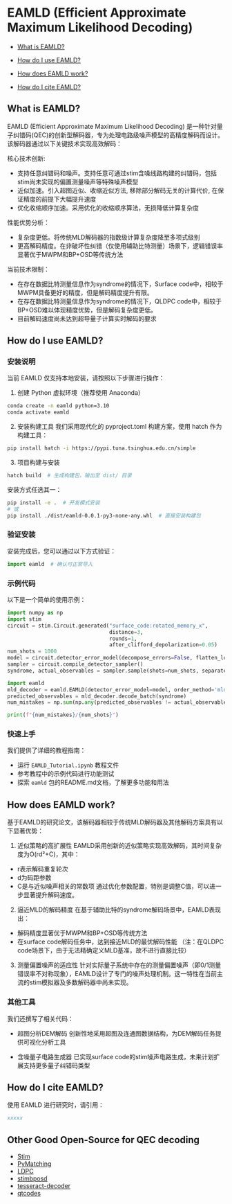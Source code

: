 # EAMLD (Efficient Approximate Maximum Likelihood Decoding)

- [What is EAMLD?](#1?)

- [How do I use EAMLD?](#2)
- [How does EAMLD work?](#3)
- [How do I cite EAMLD?](#4)

<a id="1"></a>

## What is EAMLD?
EAMLD (Efficient Approximate Maximum Likelihood Decoding) 是一种针对量子纠错码(QEC)的创新型解码器，专为处理电路级噪声模型的高精度解码而设计。该解码器通过以下关键技术实现高效解码：

核心技术创新:
- 支持任意纠错码和噪声。支持任意可通过stim含噪线路构建的纠错码，包括stim尚未实现的偏置测量噪声等特殊噪声模型
- 近似加速。引入超图近似、收缩近似方法, 移除部分解码无关的计算代价, 在保证精度的前提下大幅提升速度
- 优化收缩顺序加速。采用优化的收缩顺序算法，无损降低计算复杂度

性能优势分析：
- 复杂度更低。将传统MLD解码器的指数级计算复杂度降至多项式级别
- 更高解码精度。在非破坏性纠错（仅使用辅助比特测量）场景下，逻辑错误率显著优于MWPM和BP+OSD等传统方法

当前技术限制：
- 在存在数据比特测量信息作为syndrome的情况下，Surface code中，相较于MWPM具备更好的精度，但是解码精度提升有限。
- 在存在数据比特测量信息作为syndrome的情况下，QLDPC code中，相较于BP+OSD难以体现精度优势，但是解码复杂度更低。
- 目前解码速度尚未达到超导量子计算实时解码的要求

<a id="2"></a>

## How do I use EAMLD?

### 安装说明
当前 EAMLD 仅支持本地安装，请按照以下步骤进行操作：

1. 创建 Python 虚拟环境（推荐使用 Anaconda）
```bash
conda create -n eamld python=3.10
conda activate eamld
```

2. 安装构建工具
我们采用现代化的 pyproject.toml 构建方案，使用 hatch 作为构建工具：
```bash
pip install hatch -i https://pypi.tuna.tsinghua.edu.cn/simple
```

3. 项目构建与安装
```bash
hatch build  # 生成构建包，输出至 dist/ 目录
```

安装方式任选其一：
```bash
pip install -e .  # 开发模式安装
# 或
pip install ./dist/eamld-0.0.1-py3-none-any.whl  # 直接安装构建包
```

### 验证安装
安装完成后，您可以通过以下方式验证：
```python
import eamld  # 确认可正常导入
```

### 示例代码
以下是一个简单的使用示例：
```python
import numpy as np
import stim
circuit = stim.Circuit.generated("surface_code:rotated_memory_x", 
                                 distance=3, 
                                 rounds=1, 
                                 after_clifford_depolarization=0.05)
num_shots = 1000
model = circuit.detector_error_model(decompose_errors=False, flatten_loops=True)
sampler = circuit.compile_detector_sampler()
syndrome, actual_observables = sampler.sample(shots=num_shots, separate_observables=True)

import eamld
mld_decoder = eamld.EAMLD(detector_error_model=model, order_method='mld', slice_method='no_slice')
predicted_observables = mld_decoder.decode_batch(syndrome)
num_mistakes = np.sum(np.any(predicted_observables != actual_observables, axis=1))

print(f"{num_mistakes}/{num_shots}")
```

### 快速上手
我们提供了详细的教程指南：
- 运行 `EAMLD_Tutorial.ipynb` 教程文件
- 参考教程中的示例代码进行功能测试
- 探索 `eamld` 包的README.md文档，了解更多功能和用法

<a id="3"></a>

## How does EAMLD work?
基于EAMLD的研究论文，该解码器相较于传统MLD解码器及其他解码方案具有以下显著优势：

1. 近似策略的高扩展性
EAMLD采用创新的近似策略实现高效解码，其时间复杂度为O(rd²+C)，其中：
- r表示解码重复轮次
- d为码距参数
- C是与近似噪声相关的常数项
通过优化参数配置，特别是调整C值，可以进一步显著提升解码速度。

2. 逼近MLD的解码精度
在基于辅助比特的syndrome解码场景中，EAMLD表现出：
- 解码精度显著优于MWPM和BP+OSD等传统方法
- 在surface code解码任务中，达到接近MLD的最优解码性能
（注：在QLDPC code场景下，由于无法精确定义MLD基准，故不进行直接比较）

3. 测量偏置噪声的适应性
针对实际量子系统中存在的测量偏置噪声（即0/1测量错误率不对称现象），EAMLD设计了专门的噪声处理机制。这一特性在当前主流的stim模拟器及多数解码器中尚未实现。

### 其他工具
我们还撰写了相关代码：

- 超图分析DEM解码
创新性地采用超图及连通图数据结构，为DEM解码任务提供可视化分析工具

- 含噪量子电路生成器
已实现surface code的stim噪声电路生成，未来计划扩展支持更多量子纠错码类型

<a id="4"></a>

## How do I cite EAMLD?
使用 EAMLD 进行研究时，请引用：
```bibtex
xxxxx
```

## Other Good Open-Source for QEC decoding

* [Stim](https://github.com/quantumlib/Stim.git)
* [PyMatching](https://github.com/oscarhiggott/PyMatching/tree/master)
* [LDPC](https://github.com/quantumgizmos/ldpc)
* [stimbposd](https://github.com/oscarhiggott/stimbposd)
* [tesseract-decoder](https://github.com/quantumlib/tesseract-decoder)
* [qtcodes](https://github.com/yaleqc/qtcodes)